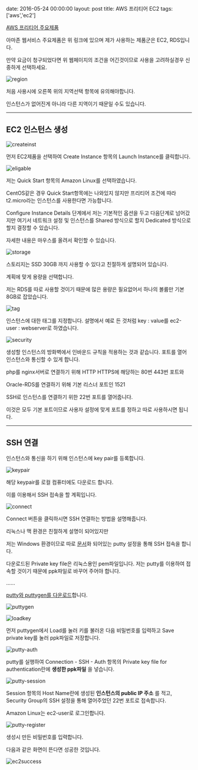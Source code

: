 date: 2016-05-24 00:00:00
layout: post
title: AWS 프리티어 EC2
tags: ['aws','ec2']

[AWS 프리티어 주요제품](//aws.amazon.com/ko/free)

아마존 웹서비스 주요제품은 위 링크에 있으며 제가 사용하는 제품군은 EC2, RDS입니다.

만약 요금이 청구되었다면 위 웹페이지의 조건을 어긴것이므로 사용을 고려하실경우 신중하게 선택하세요.

![region](../images/aws/region.png)

처음 사용시에 오른쪽 위의 지역선택 항목에 유의해야합니다.

인스턴스가 없어진게 아니라 다른 지역이기 때문일 수도 있습니다.

---

## EC2 인스턴스 생성

![createinst](../images/aws/createinst.png)

먼저 EC2제품을 선택하여 Create Instance 항목의 Launch Instance를 클릭합니다.

![eligable](../images/aws/eligable.png)

저는 Quick Start 항목의 Amazon Linux를 선택하였습니다.

CentOS같은 경우 Quick Start항목에는 나와있지 않지만 프리티어 조건에 따라 t2.micro라는 인스턴스를 사용한다면 가능합니다.

Configure Instance Details 단계에서 저는 기본적인 옵션을 두고 다음단계로 넘어갔지만 여기서 네트워크 설정 및 인스턴스를 Shared 방식으로 할지 Dedicated 방식으로 할지 결정할 수 있습니다.

자세한 내용은 마우스를 올려서 확인할 수 있습니다.

![storage](../images/aws/storage.png)

스토리지는 SSD 30GB 까지 사용할 수 있다고 친절하게 설명되어 있습니다.

계획에 맞게 용량을 선택합니다.

저는 RDS를 따로 사용할 것이기 때문에 많은 용량은 필요없어서 하나의 볼륨만 기본 8GB로 잡았습니다.

![tag](../images/aws/tag.png)

인스턴스에 대한 태그를 지정합니다. 설명에서 예로 든 것처럼 key : value를 ec2-user : webserver로 하였습니다.

![security](../images/aws/securitygroup.png)

생성할 인스턴스의 방화벽에서 인바운드 규칙을 적용하는 것과 같습니다. 포트를 열어 인스턴스와 통신할 수 있게 합니다.

php를 nginx서버로 연결하기 위해 HTTP HTTPS에 해당하는 80번 443번 포트와

Oracle-RDS를 연결하기 위해 기본 리스너 포트인 1521

SSH로 인스턴스를 연결하기 위한 22번 포트를 열어줍니다.

이것은 모두 기본 포트이므로 사용자 설정에 맞게 포트를 정하고 따로 사용하시면 됩니다.

---

## SSH 연결

인스턴스와 통신을 하기 위해 인스턴스에 key pair를 등록합니다.

![keypair](../images/aws/keypair.png)

해당 keypair를 로컬 컴퓨터에도 다운로드 합니다.

이를 이용해서 SSH 접속을 할 계획입니다.

![connect](../images/aws/connect.png)

Connect 버튼을 클릭하시면 SSH 연결하는 방법을 설명해줍니다.

리눅스나 맥 환경은 친절하게 설명이 되어있지만

저는 Windows 환경이므로 따로 [문서](//docs.aws.amazon.com/console/ec2/instances/connect/putty)화 되어있는 putty 설정을 통해 SSH 접속을 합니다.

다운로드된 Private key file은 리눅스용인 pem파일입니다. 저는 putty를 이용하여 접속할 것이기 때문에 ppk파일로 바꾸어 주어야 합니다.

......

[putty와 puttygen를 다운로드](//www.chiark.greenend.org.uk/~sgtatham/putty/download.html/)합니다.

![puttygen](../images/aws/puttygen.png)

![loadkey](../images/aws/puttygen-load-key.png)

먼저 puttygen에서 Load를 눌러 키를 불러온 다음 비밀번호를 입력하고 Save private key를 눌러 ppk파일로 저장합니다.

![putty-auth](../images/aws/putty-auth.png)

putty를 실행하여 Connection - SSH - Auth 항목의 Private key file for authentication란에 **생성한 ppk파일** 을 넣습니다.

![putty-session](../images/aws/putty-session.png)

Session 항목의 Host Name란에 생성된 **인스턴스의 public IP 주소** 를 적고, Security Group의 SSH 설정을 통해 열어주었던 22번 포트로 접속합니다.

Amazon Linux는 ec2-user로 로그인합니다.

![putty-register](../images/aws/putty-register.png)

생성시 만든 비밀번호를 입력합니다.

다음과 같은 화면이 뜬다면 성공한 것입니다.

![ec2success](../images/aws/ec2success.png)
